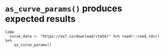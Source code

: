 # `as_curve_params()` produces expected results

    Code
      curve_data <- "https://osf.io/download/rtw5k/" %>% readr::read_rds() %>%
        as_curve_params()

